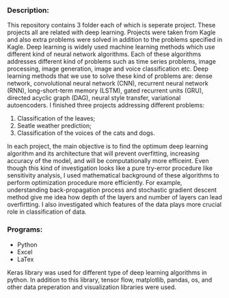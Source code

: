 ### Description:
This repository contains 3 folder each of which is seperate project. These projects all are related with deep learning. Projects were taken from Kagle and also extra problems were solved in addition to the problems specified in Kagle. Deep learning is widely used machine learning methods which use different kind of neural network algorithms. Each of these algorithms addresses different kind of problems such as time series problems, image processing, image generation, image and voice classification etc. Deep learning methods that we use to solve these kind of problems are: dense network, convolutional neural network (CNN), recurrent neural network (RNN), long-short-term memory (LSTM), gated recurrent units (GRU), directed acyclic graph (DAG), neural style transfer, variational autoencoders. I finished three projects addressing different problems:
1. Classification of the leaves;
2. Seatle weather prediction;
3. Classification of the voices of the cats and dogs.

In each project, the main objective is to find the optimum deep learning algorithm and its architecture that will prevent overfitting, increasing accuracy of the model, and will be computationally more efficeint. Even though this kind of investigation looks like a pure try-error procedure like sensitivity analysis, I used mathematical background of these algorithms to perform optimization procedure more efficiently. For example, understanding back-propagation process and stochastic gradient descent method give me idea how depth of the layers and number of layers can lead overfirtting. I also investigated which features of the data plays more crucial role in classification of data. 

### Programs:
- Python
- Excel
- LaTex

Keras library was used for different type of deep learning algorithms in python. In addition to this library, tensor flow, matplotlib, pandas, os, and other data preperation and visualization libraries were used.
